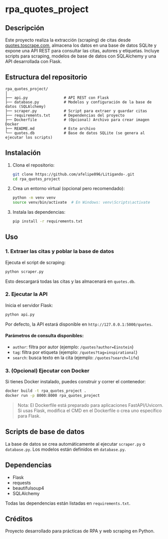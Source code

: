 # rpa_quotes_project

## Descripción

Este proyecto realiza la extracción (scraping) de citas desde [quotes.toscrape.com](https://quotes.toscrape.com/), almacena los datos en una base de datos SQLite y expone una API REST para consultar las citas, autores y etiquetas. Incluye scripts para scraping, modelos de base de datos con SQLAlchemy y una API desarrollada con Flask.

## Estructura del repositorio

```
rpa_quotes_project/
│
├── api.py                # API REST con Flask
├── database.py           # Modelos y configuración de la base de datos (SQLAlchemy)
├── scraper.py            # Script para extraer y guardar citas
├── requirements.txt      # Dependencias del proyecto
├── Dockerfile            # (Opcional) Archivo para crear imagen Docker
├── README.md             # Este archivo
└── quotes.db             # Base de datos SQLite (se genera al ejecutar los scripts)
```

## Instalación

1. Clona el repositorio:
   ```bash
   git clone https://github.com/afelipe096/Litigando-.git
   cd rpa_quotes_project
   ```

2. Crea un entorno virtual (opcional pero recomendado):
   ```bash
   python -m venv venv
   source venv/bin/activate  # En Windows: venv\Scripts\activate
   ```

3. Instala las dependencias:
   ```bash
   pip install -r requirements.txt
   ```

## Uso

### 1. Extraer las citas y poblar la base de datos

Ejecuta el script de scraping:
```bash
python scraper.py
```
Esto descargará todas las citas y las almacenará en `quotes.db`.

### 2. Ejecutar la API

Inicia el servidor Flask:
```bash
python api.py
```
Por defecto, la API estará disponible en `http://127.0.0.1:5000/quotes`.

#### Parámetros de consulta disponibles:
- `author`: filtra por autor (ejemplo: `/quotes?author=Einstein`)
- `tag`: filtra por etiqueta (ejemplo: `/quotes?tag=inspirational`)
- `search`: busca texto en la cita (ejemplo: `/quotes?search=life`)

### 3. (Opcional) Ejecutar con Docker

Si tienes Docker instalado, puedes construir y correr el contenedor:
```bash
docker build -t rpa_quotes_project .
docker run -p 8000:8000 rpa_quotes_project
```
> Nota: El Dockerfile está preparado para aplicaciones FastAPI/Uvicorn. Si usas Flask, modifica el CMD en el Dockerfile o crea uno específico para Flask.

## Scripts de base de datos

La base de datos se crea automáticamente al ejecutar `scraper.py` o `database.py`. Los modelos están definidos en `database.py`.

## Dependencias

- Flask
- requests
- beautifulsoup4
- SQLAlchemy

Todas las dependencias están listadas en `requirements.txt`.

## Créditos

Proyecto desarrollado para prácticas de RPA y web scraping en Python.
